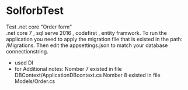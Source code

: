 # SolforbTest
Test .net core "Order form"  
.net core 7 , sql serve 2016 , codefirst , entity framwork.
To run the application you need to apply the migration file that is existed in the path: /Migrations.
Then edit the appsettings.json to match your database connectionstring.
- used DI 
- for Additional notes:
    Nomber 7 existed in file DBContext/ApplicationDBcontext.cs
    Nomber 8 existed in file Models/Order.cs
